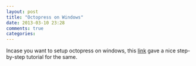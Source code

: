 ```yaml
---
layout: post
title: "Octopress on Windows"
date: 2013-03-10 23:28
comments: true
categories: 
---
```


Incase you want to setup octopress on windows, this [link](http://blog.zerosharp.com/setting-up-octopress-on-windows-again/) gave a nice step-by-step tutorial for the same.
